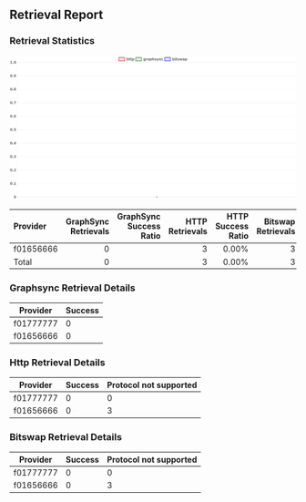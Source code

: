 ## Retrieval Report
### Retrieval Statistics
<img src="https://raw.githubusercontent.com/data-preservation-programs/filplus-checker-assets/main/filecoin-project/filecoin-plus-large-datasets/issues/1051/1688173123585.png"/>

| Provider  | GraphSync Retrievals | GraphSync Success Ratio | HTTP Retrievals | HTTP Success Ratio | Bitswap Retrievals | Bitswap Success Ratio |
| :-------- | -------------------: | ----------------------: | --------------: | -----------------: | -----------------: | --------------------: |
| f01656666 |                    0 |                         |               3 |              0.00% |                  3 |                 0.00% |
| Total     |                    0 |                         |               3 |              0.00% |                  3 |                 0.00% |

### Graphsync Retrieval Details
| Provider  | Success |
| --------- | ------- |
| f01777777 | 0       |
| f01656666 | 0       |

### Http Retrieval Details
| Provider  | Success | Protocol not supported |
| --------- | ------- | ---------------------- |
| f01777777 | 0       | 0                      |
| f01656666 | 0       | 3                      |

### Bitswap Retrieval Details
| Provider  | Success | Protocol not supported |
| --------- | ------- | ---------------------- |
| f01777777 | 0       | 0                      |
| f01656666 | 0       | 3                      |
